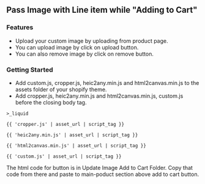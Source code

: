 ## Pass Image with Line item while "Adding to Cart"

### Features
- Upload your custom image by uploading from product page.
- You can upload image by click on upload button.
- You can also remove image by click on remove button.

### Getting Started
- Add custom.js, cropper.js, heic2any.min.js and html2canvas.min.js to the assets folder of your shopify theme.
- Add cropper.js, heic2any.min.js and html2canvas.min.js, custom.js before the closing body tag.

`>_liquid`

`{{ 'cropper.js' | asset_url | script_tag }}`

`{{ 'heic2any.min.js' | asset_url | script_tag }}`

`{{ 'html2canvas.min.js' | asset_url | script_tag }}`

`{{ 'custom.js' | asset_url | script_tag }}`


The html code for button is in Update Image Add to Cart Folder.
Copy that code from there and paste to main-poduct section above add to cart button.



